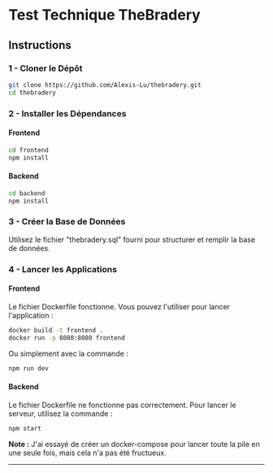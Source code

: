 # Test Technique TheBradery

## Instructions

### 1 - Cloner le Dépôt

```bash
git clone https://github.com/Alexis-Lu/thebradery.git
cd thebradery
```

### 2 - Installer les Dépendances

#### Frontend

```bash
cd frontend
npm install
```

#### Backend

```bash
cd backend
npm install
```

### 3 - Créer la Base de Données

Utilisez le fichier "thebradery.sql" fourni pour structurer et remplir la base de données.

### 4 - Lancer les Applications

#### Frontend

Le fichier Dockerfile fonctionne. Vous pouvez l'utiliser pour lancer l'application :

```bash
docker build -t frontend .
docker run -p 8080:8080 frontend
```

Ou simplement avec la commande :

```bash
npm run dev
```

#### Backend

Le fichier Dockerfile ne fonctionne pas correctement. Pour lancer le serveur, utilisez la commande :

```bash
npm start
```

**Note :** J'ai essayé de créer un docker-compose pour lancer toute la pile en une seule fois, mais cela n'a pas été fructueux.

---
